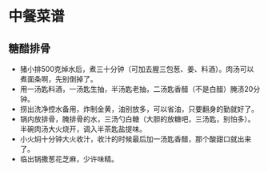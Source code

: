 # 中餐菜谱
## 糖醋排骨
- 猪小排500克焯水后，煮三十分钟（可加去腥三包葱、姜、料酒）。肉汤可以煮面条啊，先别倒掉了。  
- 用一汤匙料酒，一汤匙生抽，半汤匙老抽，二汤匙香醋（不是白醋）腌渍20分钟。  
- 捞出洗净控水备用，炸制金黄，油别放多，可以省油，只要翻身的勤就好了。  
- 锅内放排骨，腌排骨的水，三汤勺白糖（大胆的放糖吧，三汤匙，别怕多）。半碗肉汤大火烧开，调入半茶匙盐提味。  
- 小火焖十分钟大火收汁，收汁的时候最后加一汤匙香醋，那个酸甜口就出来了。  
- 临出锅撒葱花芝麻，少许味精。
